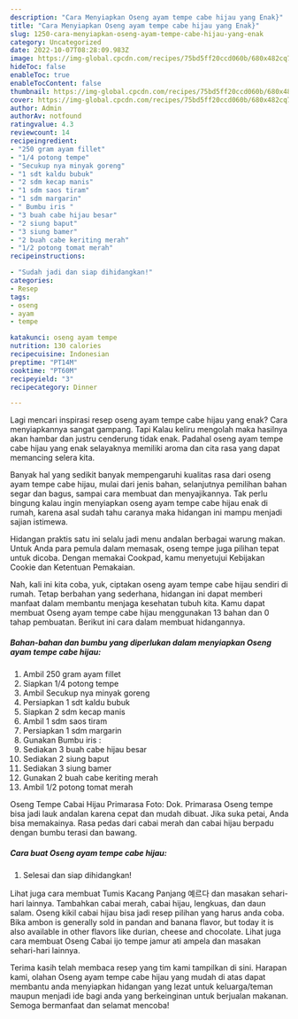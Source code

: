 ```yaml
---
description: "Cara Menyiapkan Oseng ayam tempe cabe hijau yang Enak}"
title: "Cara Menyiapkan Oseng ayam tempe cabe hijau yang Enak}"
slug: 1250-cara-menyiapkan-oseng-ayam-tempe-cabe-hijau-yang-enak
category: Uncategorized
date: 2022-10-07T08:28:09.983Z
image: https://img-global.cpcdn.com/recipes/75bd5ff20ccd060b/680x482cq70/oseng-ayam-tempe-cabe-hijau-foto-resep-utama.jpg
hideToc: false
enableToc: true
enableTocContent: false
thumbnail: https://img-global.cpcdn.com/recipes/75bd5ff20ccd060b/680x482cq70/oseng-ayam-tempe-cabe-hijau-foto-resep-utama.jpg
cover: https://img-global.cpcdn.com/recipes/75bd5ff20ccd060b/680x482cq70/oseng-ayam-tempe-cabe-hijau-foto-resep-utama.jpg
author: Admin
authorAv: notfound
ratingvalue: 4.3
reviewcount: 14
recipeingredient:
- "250 gram ayam fillet"
- "1/4 potong tempe"
- "Secukup nya minyak goreng"
- "1 sdt kaldu bubuk"
- "2 sdm kecap manis"
- "1 sdm saos tiram"
- "1 sdm margarin"
- " Bumbu iris "
- "3 buah cabe hijau besar"
- "2 siung baput"
- "3 siung bamer"
- "2 buah cabe keriting merah"
- "1/2 potong tomat merah"
recipeinstructions:

- "Sudah jadi dan siap dihidangkan!"
categories:
- Resep
tags:
- oseng
- ayam
- tempe

katakunci: oseng ayam tempe 
nutrition: 130 calories
recipecuisine: Indonesian
preptime: "PT14M"
cooktime: "PT60M"
recipeyield: "3"
recipecategory: Dinner

---
```



Lagi mencari inspirasi resep oseng ayam tempe cabe hijau yang enak? Cara menyiapkannya sangat gampang. Tapi Kalau keliru mengolah maka hasilnya akan hambar dan justru cenderung tidak enak. Padahal oseng ayam tempe cabe hijau yang enak selayaknya memiliki aroma dan cita rasa yang dapat memancing selera kita.


Banyak hal yang sedikit banyak mempengaruhi kualitas rasa dari oseng ayam tempe cabe hijau, mulai dari jenis bahan, selanjutnya pemilihan bahan segar dan bagus, sampai cara membuat dan menyajikannya. Tak perlu bingung kalau ingin menyiapkan oseng ayam tempe cabe hijau enak di rumah, karena asal sudah tahu caranya maka hidangan ini mampu menjadi sajian istimewa.

Hidangan praktis satu ini selalu jadi menu andalan berbagai warung makan. Untuk Anda para pemula dalam memasak, oseng tempe juga pilihan tepat untuk dicoba. Dengan memakai Cookpad, kamu menyetujui Kebijakan Cookie dan Ketentuan Pemakaian.


Nah, kali ini kita coba, yuk, ciptakan oseng ayam tempe cabe hijau sendiri di rumah. Tetap berbahan yang sederhana, hidangan ini dapat memberi manfaat dalam membantu menjaga kesehatan tubuh kita. Kamu dapat membuat Oseng ayam tempe cabe hijau menggunakan 13 bahan dan 0 tahap pembuatan. Berikut ini cara dalam membuat hidangannya.

<!--inarticleads1-->

##### Bahan-bahan dan bumbu yang diperlukan dalam menyiapkan Oseng ayam tempe cabe hijau:

1. Ambil 250 gram ayam fillet
1. Siapkan 1/4 potong tempe
1. Ambil Secukup nya minyak goreng
1. Persiapkan 1 sdt kaldu bubuk
1. Siapkan 2 sdm kecap manis
1. Ambil 1 sdm saos tiram
1. Persiapkan 1 sdm margarin
1. Gunakan  Bumbu iris :
1. Sediakan 3 buah cabe hijau besar
1. Sediakan 2 siung baput
1. Sediakan 3 siung bamer
1. Gunakan 2 buah cabe keriting merah
1. Ambil 1/2 potong tomat merah


Oseng Tempe Cabai Hijau Primarasa Foto: Dok. Primarasa Oseng tempe bisa jadi lauk andalan karena cepat dan mudah dibuat. Jika suka petai, Anda bisa memakainya. Rasa pedas dari cabai merah dan cabai hijau berpadu dengan bumbu terasi dan bawang. 

<!--inarticleads2-->

##### Cara buat Oseng ayam tempe cabe hijau:


1. Selesai dan siap dihidangkan!

Lihat juga cara membuat Tumis Kacang Panjang 예르다 dan masakan sehari-hari lainnya. Tambahkan cabai merah, cabai hijau, lengkuas, dan daun salam. Oseng kikil cabai hijau bisa jadi resep pilihan yang harus anda coba. Bika ambon is generally sold in pandan and banana flavor, but today it is also available in other flavors like durian, cheese and chocolate. Lihat juga cara membuat Oseng Cabai ijo tempe jamur ati ampela dan masakan sehari-hari lainnya. 

Terima kasih telah membaca resep yang tim kami tampilkan di sini. Harapan kami, olahan Oseng ayam tempe cabe hijau yang mudah di atas dapat membantu anda menyiapkan hidangan yang lezat untuk keluarga/teman maupun menjadi ide bagi anda yang berkeinginan untuk berjualan makanan. Semoga bermanfaat dan selamat mencoba!
